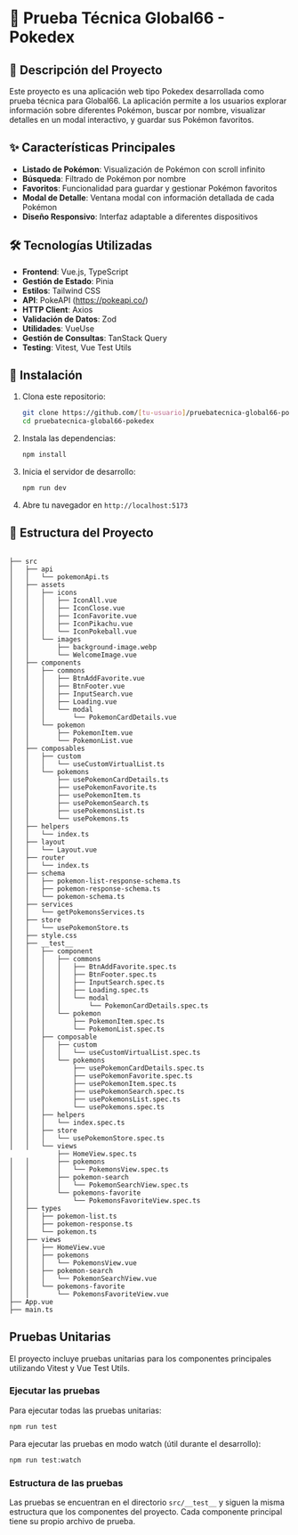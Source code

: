 # 🔴 Prueba Técnica Global66 - Pokedex

## 📝 Descripción del Proyecto

Este proyecto es una aplicación web tipo Pokedex desarrollada como prueba técnica para Global66. La aplicación permite a los usuarios explorar información sobre diferentes Pokémon, buscar por nombre, visualizar detalles en un modal interactivo, y guardar sus Pokémon favoritos.

## ✨ Características Principales

- **Listado de Pokémon**: Visualización de Pokémon con scroll infinito
- **Búsqueda**: Filtrado de Pokémon por nombre
- **Favoritos**: Funcionalidad para guardar y gestionar Pokémon favoritos
- **Modal de Detalle**: Ventana modal con información detallada de cada Pokémon
- **Diseño Responsivo**: Interfaz adaptable a diferentes dispositivos

## 🛠️ Tecnologías Utilizadas

- **Frontend**: Vue.js, TypeScript
- **Gestión de Estado**: Pinia
- **Estilos**: Tailwind CSS
- **API**: PokeAPI (https://pokeapi.co/)
- **HTTP Client**: Axios
- **Validación de Datos**: Zod
- **Utilidades**: VueUse
- **Gestión de Consultas**: TanStack Query
- **Testing**: Vitest, Vue Test Utils

## 🚀 Instalación

1. Clona este repositorio:
   ```bash
   git clone https://github.com/[tu-usuario]/pruebatecnica-global66-pokedex.git
   cd pruebatecnica-global66-pokedex
   ```

2. Instala las dependencias:
   ```bash
   npm install
   ```

3. Inicia el servidor de desarrollo:
   ```bash
   npm run dev
   ```

4. Abre tu navegador en `http://localhost:5173`

## 📂 Estructura del Proyecto

```

├── src
│   ├── api
│   │   └── pokemonApi.ts
│   ├── assets
│   │   ├── icons
│   │   │   ├── IconAll.vue
│   │   │   ├── IconClose.vue
│   │   │   ├── IconFavorite.vue
│   │   │   ├── IconPikachu.vue
│   │   │   └── IconPokeball.vue
│   │   └── images
│   │       ├── background-image.webp
│   │       └── WelcomeImage.vue
│   ├── components
│   │   ├── commons
│   │   │   ├── BtnAddFavorite.vue
│   │   │   ├── BtnFooter.vue
│   │   │   ├── InputSearch.vue
│   │   │   ├── Loading.vue
│   │   │   └── modal
│   │   │       └── PokemonCardDetails.vue
│   │   └── pokemon
│   │       ├── PokemonItem.vue
│   │       └── PokemonList.vue
│   ├── composables
│   │   ├── custom
│   │   │   └── useCustomVirtualList.ts
│   │   └── pokemons
│   │       ├── usePokemonCardDetails.ts
│   │       ├── usePokemonFavorite.ts
│   │       ├── usePokemonItem.ts
│   │       ├── usePokemonSearch.ts
│   │       ├── usePokemonsList.ts
│   │       └── usePokemons.ts
│   ├── helpers
│   │   └── index.ts
│   ├── layout
│   │   └── Layout.vue
│   ├── router
│   │   └── index.ts
│   ├── schema
│   │   ├── pokemon-list-response-schema.ts
│   │   ├── pokemon-response-schema.ts
│   │   └── pokemon-schema.ts
│   ├── services
│   │   └── getPokemonsServices.ts
│   ├── store
│   │   └── usePokemonStore.ts
│   ├── style.css
│   ├── __test__
│   │   ├── component
│   │   │   ├── commons
│   │   │   │   ├── BtnAddFavorite.spec.ts
│   │   │   │   ├── BtnFooter.spec.ts
│   │   │   │   ├── InputSearch.spec.ts
│   │   │   │   ├── Loading.spec.ts
│   │   │   │   └── modal
│   │   │   │       └── PokemonCardDetails.spec.ts
│   │   │   └── pokemon
│   │   │       ├── PokemonItem.spec.ts
│   │   │       └── PokemonList.spec.ts
│   │   ├── composable
│   │   │   ├── custom
│   │   │   │   └── useCustomVirtualList.spec.ts
│   │   │   └── pokemons
│   │   │       ├── usePokemonCardDetails.spec.ts
│   │   │       ├── usePokemonFavorite.spec.ts
│   │   │       ├── usePokemonItem.spec.ts
│   │   │       ├── usePokemonSearch.spec.ts
│   │   │       ├── usePokemonsList.spec.ts
│   │   │       └── usePokemons.spec.ts
│   │   ├── helpers
│   │   │   └── index.spec.ts
│   │   ├── store
│   │   │   └── usePokemonStore.spec.ts
│   │   └── views
            ├── HomeView.spec.ts
│   │       ├── pokemons
│   │       │   └── PokemonsView.spec.ts
│   │       ├── pokemon-search
│   │       │   └── PokemonSearchView.spec.ts
│   │       └── pokemons-favorite
│   │           └── PokemonsFavoriteView.spec.ts
│   ├── types
│   │   ├── pokemon-list.ts
│   │   ├── pokemon-response.ts
│   │   └── pokemon.ts
│   ├── views
│   │   ├── HomeView.vue
│   │   ├── pokemons
│   │   │   └── PokemonsView.vue
│   │   ├── pokemon-search
│   │   │   └── PokemonSearchView.vue
│   │   └── pokemons-favorite
│   │       └── PokemonsFavoriteView.vue
├── App.vue
├── main.ts

```

## Pruebas Unitarias

El proyecto incluye pruebas unitarias para los componentes principales utilizando Vitest y Vue Test Utils.

### Ejecutar las pruebas

Para ejecutar todas las pruebas unitarias:

```bash
npm run test
```

Para ejecutar las pruebas en modo watch (útil durante el desarrollo):

```bash
npm run test:watch
```

### Estructura de las pruebas

Las pruebas se encuentran en el directorio `src/__test__` y siguen la misma estructura que los componentes del proyecto. Cada componente principal tiene su propio archivo de prueba.